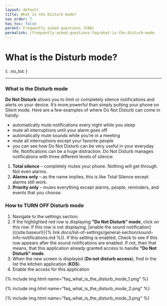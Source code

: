 ```yaml
---
layout: default
title: What is the Disturb mode?
nav_order: 7
has_toc: false
parent: Frequently asked questions (FAQ)
permalink: /frequently-asked-questions-faq/what-is-the-disturb-mode
---
```


# What is the Disturb mode?
{: .no_toc }

---

### What is the Disturb mode
**Do Not Disturb** allows you to limit or completely silence notifications and alerts on your device. It’s more powerful than simply putting your phone on Silent mode. Here are a few examples of where Do Not Disturb can come in handy:

- automatically mute notifications every night while you sleep
- mute all interruptions until your alarm goes off
- automatically mute sounds while you’re in a meeting
- mute all interruptions except your favorite people
- you can see how Do Not Disturb can be very useful in your everyday life. Notifications can be a huge distraction. Do Not Disturb manages notifications with three different levels of silence:

1. **Total silence** – completely mutes your phone. Nothing will get through. Not even alarms.
1. **Alarms only** – as the name implies, this is like Total Silence except alarms still work.
1. **Priority only** – mutes everything except alarms, people, reminders, and events that you choose.

### How to TURN OFF Disturb mode

1. Navigate to the settings section.
2. If the highlighted red row is displaying **"Do Not Disturb" mode**, click on this row. If this row is not displaying, [enable the sound notification]({{site.baseurl}}{% link docs/list-of-settings/general-section/sound-info-notifications.md %}). If this setting is enabled, Check to see if this row appears after the sound notifications are enabled. If not, then that means, that this application already granted access to handle **"Do Not Disturb" mode**.
3. When the new screen is displayed (**Do not disturb access**), find in the list the kitchen application (**KDS**). 
4. Enable the access for this application

{% include img.html name="faq_what_is_the_disturb_mode_1.png" %}


{% include img.html name="faq_what_is_the_disturb_mode_2.png" %}


{% include img.html name="faq_what_is_the_disturb_mode_3.png" %}
